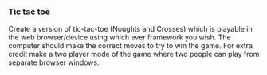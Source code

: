 ### Tic tac toe

Create a version of tic-tac-toe (Noughts and Crosses) which is playable in the web browser/device using which ever framework you wish.
The computer should make the correct moves to try to win the game.
For extra credit make a two player mode of the game where two people can play from separate browser windows.
